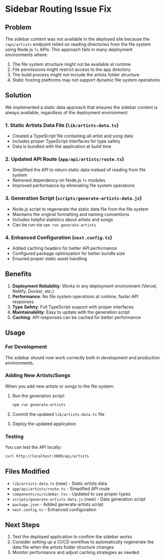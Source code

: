 # Sidebar Routing Issue Fix

## Problem

The sidebar content was not available in the deployed site because the `/api/artists` endpoint relied on reading directories from the file system using Node.js `fs` APIs. This approach fails in many deployment environments where:

1. The file system structure might not be available at runtime
2. File permissions might restrict access to the app directory
3. The build process might not include the artists folder structure
4. Static hosting platforms may not support dynamic file system operations

## Solution

We implemented a static data approach that ensures the sidebar content is always available, regardless of the deployment environment:

### 1. Static Artists Data File (`lib/artists-data.ts`)

- Created a TypeScript file containing all artist and song data
- Includes proper TypeScript interfaces for type safety
- Data is bundled with the application at build time

### 2. Updated API Route (`app/api/artists/route.ts`)

- Simplified the API to return static data instead of reading from file system
- Removed dependency on Node.js `fs` modules
- Improved performance by eliminating file system operations

### 3. Generation Script (`scripts/generate-artists-data.js`)

- Node.js script to regenerate the static data file from the file system
- Maintains the original formatting and naming conventions
- Includes helpful statistics about artists and songs
- Can be run via `npm run generate-artists`

### 4. Enhanced Configuration (`next.config.ts`)

- Added caching headers for better API performance
- Configured package optimization for better bundle size
- Ensured proper static asset handling

## Benefits

1. **Deployment Reliability**: Works in any deployment environment (Vercel, Netlify, Docker, etc.)
2. **Performance**: No file system operations at runtime, faster API responses
3. **Type Safety**: Full TypeScript support with proper interfaces
4. **Maintainability**: Easy to update with the generation script
5. **Caching**: API responses can be cached for better performance

## Usage

### For Development

The sidebar should now work correctly both in development and production environments.

### Adding New Artists/Songs

When you add new artists or songs to the file system:

1. Run the generation script:

   ```bash
   npm run generate-artists
   ```

2. Commit the updated `lib/artists-data.ts` file

3. Deploy the updated application

### Testing

You can test the API locally:

```bash
curl http://localhost:3000/api/artists
```

## Files Modified

- `lib/artists-data.ts` (new) - Static artists data
- `app/api/artists/route.ts` - Simplified API route
- `components/ui/sidebar.tsx` - Updated to use proper types
- `scripts/generate-artists-data.js` (new) - Data generation script
- `package.json` - Added generate-artists script
- `next.config.ts` - Enhanced configuration

## Next Steps

1. Test the deployed application to confirm the sidebar works
2. Consider setting up a CI/CD workflow to automatically regenerate the data file when the artists folder structure changes
3. Monitor performance and adjust caching strategies as needed
